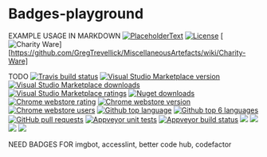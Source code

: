 # Badges-playground


EXAMPLE USAGE IN MARKDOWN
[![PlaceholderText](https://img.shields.io/SomePath/SomeSvgBadgeWithBothLeftAndRightText.svg)](TargetRepoFileOrUrl)
[![License](https://img.shields.io/github/license/gittools/gitlink.svg)](/LICENSE.txt)
[![Charity Ware](https://img.shields.io/badge/Charity%20Ware-Thank%20You-brightgreen.svg)][https://github.com/GregTrevellick/MiscellaneousArtefacts/wiki/Charity-Ware]

TODO
[![Travis build status](https://travis-ci.org/GregTrevellick/FilesForEveryExtensionCreator)](TargetRepoFileOrUrl)
[![Visual Studio Marketplace version](https://img.shields.io/vscode-marketplace/v/GregTrevellick.vsts-extensions-tweets-vsts.svg)](https://vsmarketplacebadge.apphb.com/version/GregTrevellick.OpenInEmacs.svg)
[![Visual Studio Marketplace downloads](https://img.shields.io/vscode-marketplace/d/GregTrevellick.vsts-extensions-tweets-vsts.svg)](TargetRepoFileOrUrl)
[![Visual Studio Marketplace ratings](https://img.shields.io/vscode-marketplace/r/GregTrevellick.vsts-extensions-tweets-vsts.svg)](TargetRepoFileOrUrl)
[![Nuget downloads](https://img.shields.io/nuget/dt/DotNetFlags.svg)](TargetRepoFileOrUrl)
[![Chrome webstore rating](https://img.shields.io/chrome-web-store/rating/fifncokofckhanlhmdacdnkbempmopbo.svg)](TargetRepoFileOrUrl)
[![Chrome webstore version](https://img.shields.io/chrome-web-store/v/fifncokofckhanlhmdacdnkbempmopbo.svg)](TargetRepoFileOrUrl)
[![Chrome webstore users](https://img.shields.io/chrome-web-store/users/fifncokofckhanlhmdacdnkbempmopbo.svg)](TargetRepoFileOrUrl)
[![Github top language](https://img.shields.io/github/languages/top/badges/shields.svg)](TargetRepoFileOrUrl)
[![Github top 6 languages](https://img.shields.io/github/languages/count/badges/shields.svg)](TargetRepoFileOrUrl)
[![GitHub pull requests](https://img.shields.io/github/issues-pr-raw/cdnjs/cdnjs.svg)](TargetRepoFileOrUrl)
[![Appveyor unit tests](https://img.shields.io/appveyor/tests/NZSmartie/coap-net-iu0to.svg)](TargetRepoFileOrUrl)
[![Appveyor build status](https://img.shields.io/appveyor/ci/gruntjs/grunt.svg)](https://ci.appveyor.com/api/projects/status/0vwmtcboontemltq?svg=true)
[![](https://img.shields.io/coveralls/github/jekyll/jekyll.svg)](TargetRepoFileOrUrl)
[![](https://img.shields.io/codacy/grade/e27821fb6289410b8f58338c7e0bc686.svg)](TargetRepoFileOrUrl)
[![](https://img.shields.io/codacy/coverage/c44df2d9c89a4809896914fd1a40bedd.svg)](TargetRepoFileOrUrl)
[![](https://img.shields.io/codecov/c/github/codecov/example-python.svg)](TargetRepoFileOrUrl)


NEED BADGES FOR 
imgbot, accesslint, better code hub, codefactor
